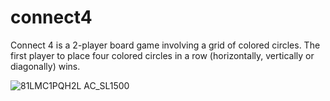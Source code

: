 # connect4
Connect 4 is a 2-player board game involving a grid of colored circles. The first player to place four colored circles in a row (horizontally, vertically or diagonally) wins.

![81LMC1PQH2L _AC_SL1500_](https://user-images.githubusercontent.com/35348750/171259579-1397779d-bfa7-4220-87fc-43a6b6fea89c.jpg)
